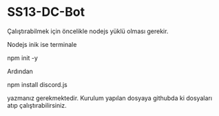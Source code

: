 # SS13-DC-Bot

Çalıştırabilmek için öncelikle nodejs yüklü olması gerekir.

Nodejs inik ise terminale

npm init -y

Ardından

npm install discord.js 

yazmanız gerekmektedir. Kurulum yapılan dosyaya githubda ki dosyaları atıp çalıştırabilirsiniz.

